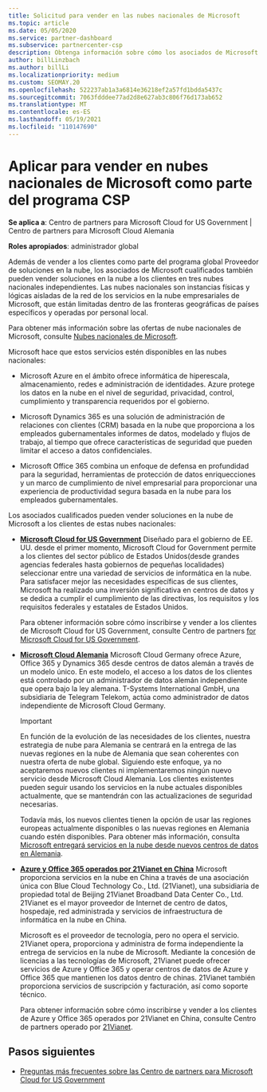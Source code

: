 ```yaml
---
title: Solicitud para vender en las nubes nacionales de Microsoft
ms.topic: article
ms.date: 05/05/2020
ms.service: partner-dashboard
ms.subservice: partnercenter-csp
description: Obtenga información sobre cómo los asociados de Microsoft Proveedor de soluciones en la nube programa pueden vender a los clientes inscritos en nubes nacionales admitidas.
author: billLinzbach
ms.author: billLi
ms.localizationpriority: medium
ms.custom: SEOMAY.20
ms.openlocfilehash: 522237ab1a3a6814e36218ef2a57fd1bdda5437c
ms.sourcegitcommit: 7063fdddee77ad2d8e627ab3c806f76d173ab652
ms.translationtype: MT
ms.contentlocale: es-ES
ms.lasthandoff: 05/19/2021
ms.locfileid: "110147690"
---
```

# <a name="apply-to-sell-in-microsoft-national-clouds-as-part-of-the-csp-program"></a>Aplicar para vender en nubes nacionales de Microsoft como parte del programa CSP

**Se aplica a**: Centro de partners para Microsoft Cloud for US Government | Centro de partners para Microsoft Cloud Alemania

**Roles apropiados**: administrador global

Además de vender a los clientes como parte del programa global Proveedor de soluciones en la nube, los asociados de Microsoft cualificados también pueden vender soluciones en la nube a los clientes en tres nubes nacionales independientes. Las nubes nacionales son instancias físicas y lógicas aisladas de la red de los servicios en la nube empresariales de Microsoft, que están limitadas dentro de las fronteras geográficas de países específicos y operadas por personal local.

Para obtener más información sobre las ofertas de nube nacionales de Microsoft, consulte [Nubes nacionales de Microsoft](https://www.microsoft.com/trustcenter/cloudservices/nationalcloud).

Microsoft hace que estos servicios estén disponibles en las nubes nacionales:

-   Microsoft Azure en el ámbito ofrece informática de hiperescala, almacenamiento, redes e administración de identidades. Azure protege los datos en la nube en el nivel de seguridad, privacidad, control, cumplimiento y transparencia requeridos por el gobierno.

-   Microsoft Dynamics 365 es una solución de administración de relaciones con clientes (CRM) basada en la nube que proporciona a los empleados gubernamentales informes de datos, modelado y flujos de trabajo, al tiempo que ofrece características de seguridad que pueden limitar el acceso a datos confidenciales.

-   Microsoft Office 365 combina un enfoque de defensa en profundidad para la seguridad, herramientas de protección de datos enriquecciones y un marco de cumplimiento de nivel empresarial para proporcionar una experiencia de productividad segura basada en la nube para los empleados gubernamentales.

Los asociados cualificados pueden vender soluciones en la nube de Microsoft a los clientes de estas nubes nacionales:

-   [**Microsoft Cloud for US Government**](https://www.microsoft.com/trustcenter/cloudservices/nationalcloud#Microsoft_Cloud_for_US) Diseñado para el gobierno de EE. UU. desde el primer momento, Microsoft Cloud for Government permite a los clientes del sector público de Estados Unidos(desde grandes agencias federales hasta gobiernos de pequeñas localidades) seleccionar entre una variedad de servicios de informática en la nube. Para satisfacer mejor las necesidades específicas de sus clientes, Microsoft ha realizado una inversión significativa en centros de datos y se dedica a cumplir el cumplimiento de las directivas, los requisitos y los requisitos federales y estatales de Estados Unidos. 

    Para obtener información sobre cómo inscribirse y vender a los clientes de Microsoft Cloud for US Government, consulte Centro de partners [for Microsoft Cloud for US Government](partner-center-for-microsoft-us-govt-cloud.md).

-   [**Microsoft Cloud Alemania**](https://www.microsoft.com/trustcenter/cloudservices/nationalcloud#Microsoft_Cloud_Germany) Microsoft Cloud Germany ofrece Azure, Office 365 y Dynamics 365 desde centros de datos alemán a través de un modelo único. En este modelo, el acceso a los datos de los clientes está controlado por un administrador de datos alemán independiente que opera bajo la ley alemana. T-Systems International GmbH, una subsidiaria de Telegram Telekom, actúa como administrador de datos independiente de Microsoft Cloud Germany.

    > [!IMPORTANT]  
    > En función de la evolución de las necesidades de los clientes, nuestra estrategia de nube para Alemania se centrará en la entrega de las nuevas regiones en la nube de Alemania que sean coherentes con nuestra oferta de nube global. Siguiendo este enfoque, ya no aceptaremos nuevos clientes ni implementaremos ningún nuevo servicio desde Microsoft Cloud Alemania. Los clientes existentes pueden seguir usando los servicios en la nube actuales disponibles actualmente, que se mantendrán con las actualizaciones de seguridad necesarias.
    >  
    > Todavía más, los nuevos clientes tienen la opción de usar las regiones europeas actualmente disponibles o las nuevas regiones en Alemania cuando estén disponibles. Para obtener más información, consulta [Microsoft entregará servicios en la nube desde nuevos centros de datos en Alemania](https://news.microsoft.com/europe/2018/08/31/microsoft-to-deliver-cloud-services-from-new-datacentres-in-germany-in-2019-to-meet-evolving-customer-needs/).

    
-   [**Azure y Office 365 operados por 21Vianet en China**](https://www.microsoft.com/trustcenter/cloudservices/nationalcloud#Microsoft_Cloud_for_China) Microsoft proporciona servicios en la nube en China a través de una asociación única con Blue Cloud Technology Co., Ltd. (21Vianet), una subsidiaria de propiedad total de Beijing 21Vianet Broadband Data Center Co., Ltd. 21Vianet es el mayor proveedor de Internet de centro de datos, hospedaje, red administrada y servicios de infraestructura de informática en la nube en China. 

    Microsoft es el proveedor de tecnología, pero no opera el servicio. 21Vianet opera, proporciona y administra de forma independiente la entrega de servicios en la nube de Microsoft. Mediante la concesión de licencias a las tecnologías de Microsoft, 21Vianet puede ofrecer servicios de Azure y Office 365 y operar centros de datos de Azure y Office 365 que mantienen los datos dentro de chinas. 21Vianet también proporciona servicios de suscripción y facturación, así como soporte técnico.

    Para obtener información sobre cómo inscribirse y vender a los clientes de Azure y Office 365 operados por 21Vianet en China, consulte Centro de partners operado por [21Vianet](/previous-versions/windows/it-pro/windows-home-server/ff357696(v=ws.11)).

## <a name="next-steps"></a>Pasos siguientes

- [Preguntas más frecuentes sobre las Centro de partners para Microsoft Cloud for US Government](faq-for-us-govt-cloud.md)
